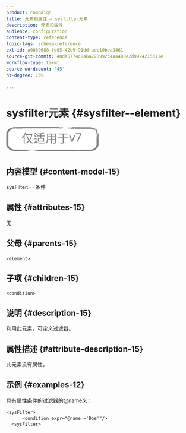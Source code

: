 ```yaml
---
product: campaign
title: 元素和属性 — sysfilter元素
description: 元素和属性
audience: configuration
content-type: reference
topic-tags: schema-reference
exl-id: a0069688-fd05-42e9-91dd-adc10bea3461
source-git-commit: 40da5774c8a6a228992c4aa400e2d9924215611e
workflow-type: tm+mt
source-wordcount: '45'
ht-degree: 13%

---
```


# sysfilter元素 {#sysfilter--element}

![](../../../assets/v7-only.svg)

## 内容模型 {#content-model-15}

sysFilter:==条件

## 属性 {#attributes-15}

无

## 父母 {#parents-15}

`<element>`

## 子项 {#children-15}

`<condition>`

## 说明 {#description-15}

利用此元素，可定义过滤器。

## 属性描述 {#attribute-description-15}

此元素没有属性。

## 示例 {#examples-12}

具有属性条件的过滤器的@name义：

```
<sysFilter>
      <condition expr="@name ='Doe'"/>
  <sysFilter>
```
